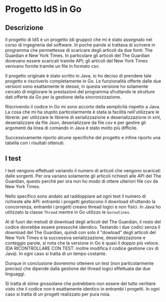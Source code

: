 # Progetto IdS in Go

## Descrizione
Il progetto di IdS è un progetto (di gruppo) che mi è stato assegnato nel corso 
di ingegneria del software. 
In poche parole si trattava di scrivere in programma che permettesse 
di scaricare degli articoli da due fonti: The Guardian e New York Times.
In particolare gli articoli del The Guardian dovevano essere scaricati tramite API;
gli articoli del New York Times venivano fornite tramite un file in formato csv.

Il progetto originale è stato scritto in Java, io ho deciso di prendere tale progetto
e riscriverlo completamente in Go. Le funzionalità offerte dalle due versioni sono
esattamente le stesse, in questa versione ho solamente cercato di migliorare le 
prestazioni del programma sfruttando le strutture dati offerte da Go per la gestione
della sincronizzazione.

Riscrivendo il codice in Go mi sono accorto della semplicità rispetto a Java. 
La cosa che mi ha stupito particolarmente è stata la facilità nell'utilizzare le 
librerie: per utilizzare le librerie di serializzazione e deserializzazione in xml, 
deserializzare da file Json, deserializzare da file csv e per gestire gli argomenti
da linea di comando in Java è stato molto più difficile. 

Successivamente riporto alcune specifiche del progetto e infine riporto una tabella
con i risultati ottenuti.

## I test
I test vengono effettuati variando il numero di articoli che vengono scaricati 
dalle sorgenti. Per ora variano solamente gli articoli richiesti alle API del 
The Guardian, questo perché per ora non ho modo di ottere ulteriori file csv da 
New York Times. 

Nello specifico sono andato ad raddoppiare ad ogni test il numero di richieste
alle API: entrambi i progetti gestiscono il download sfruttando la concorrenza, 
entrambi i progetti creano thread logici e non fisici. In Java ho utilizzato la
classe `Thread` mentre in Go utilizzo le `Goroutines`.

Al di fuori dei metodi di download degli articoli del The Guardian, il resto del 
codice dovrebbe essere pressoché idendico. Testando i due codici senza il download 
del The Guardian, quindi con solo il "dowload" degli articoli del New York Times 
e la successiva serializzazione, deserializzazione e conteggio parole, si nota che
la versione in Go è quasi il doppio più veloce. (DA RICONTROLLARE CON TEST: inoltre
modifica il codice gestione csv di Java).
In ogni caso si tratta di un tempo costante.

Dunque in conclusione dovremmo ottenere un test (non particolarmente preciso) 
che dipende dalla gestione dei thread logici effettuata dai due linguaggi.

Si tratta di stime grossolane che potrebbero non essere del tutto veritiere visto 
che il codice non è esattamente identico in entrambi i progetti. In ogni caso
si tratta di un progett realizzato per pura noia.

